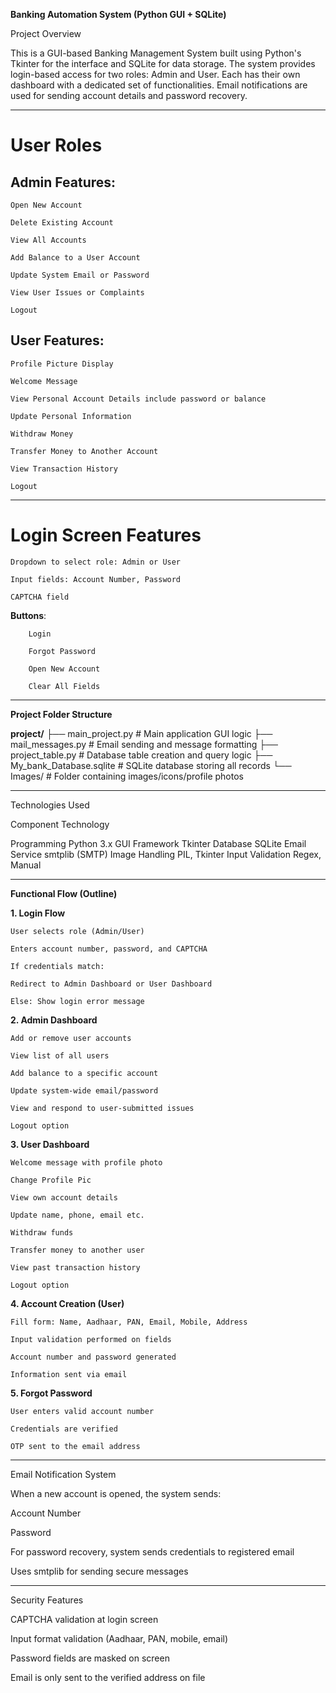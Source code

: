 **Banking Automation System (Python GUI + SQLite)**

Project Overview

This is a GUI-based Banking Management System built using Python's Tkinter for the interface and SQLite for data storage.
The system provides login-based access for two roles: Admin and User. 
Each has their own dashboard with a dedicated set of functionalities. 
Email notifications are used for sending account details and password recovery.


---

User Roles
==================
Admin Features:
------------------------

	Open New Account

	Delete Existing Account

	View All Accounts

	Add Balance to a User Account

	Update System Email or Password

	View User Issues or Complaints

	Logout


User Features:
------------------------
	Profile Picture Display

	Welcome Message

	View Personal Account Details include password or balance

	Update Personal Information

	Withdraw Money

	Transfer Money to Another Account

	View Transaction History

	Logout



---

Login Screen Features
========================
	Dropdown to select role: Admin or User

	Input fields: Account Number, Password

	CAPTCHA field

  **Buttons**:

		Login

		Forgot Password

		Open New Account

		Clear All Fields




---

**Project Folder Structure**

**project/**
├── main_project.py         # Main application GUI logic
├── mail_messages.py        # Email sending and message formatting
├── project_table.py        # Database table creation and query logic
├── My_bank_Database.sqlite # SQLite database storing all records
└── Images/                 # Folder containing images/icons/profile photos


---

Technologies Used

Component	Technology

Programming	Python 3.x
GUI Framework	Tkinter
Database	SQLite
Email Service	smtplib (SMTP)
Image Handling	PIL, Tkinter
Input Validation	Regex, Manual



---

**Functional Flow (Outline)**

**1. Login Flow**

	User selects role (Admin/User)

	Enters account number, password, and CAPTCHA

	If credentials match:

	Redirect to Admin Dashboard or User Dashboard

	Else: Show login error message



**2. Admin Dashboard**

	Add or remove user accounts

	View list of all users

	Add balance to a specific account

	Update system-wide email/password

	View and respond to user-submitted issues

	Logout option


**3. User Dashboard**

	Welcome message with profile photo
	
	Change Profile Pic

	View own account details

	Update name, phone, email etc.

	Withdraw funds

	Transfer money to another user

	View past transaction history

	Logout option


**4. Account Creation (User)**

	Fill form: Name, Aadhaar, PAN, Email, Mobile, Address

	Input validation performed on fields

	Account number and password generated

	Information sent via email


**5. Forgot Password**

	User enters valid account number

	Credentials are verified

	OTP sent to the email address



---

Email Notification System

When a new account is opened, the system sends:

Account Number

Password


For password recovery, system sends credentials to registered email

Uses smtplib for sending secure messages



---

Security Features

CAPTCHA validation at login screen

Input format validation (Aadhaar, PAN, mobile, email)

Password fields are masked on screen

Email is only sent to the verified address on file



